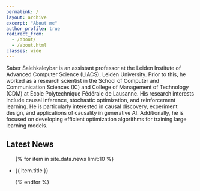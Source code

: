 ```yaml
---
permalink: /
layout: archive
excerpt: "About me"
author_profile: true
redirect_from: 
  - /about/
  - /about.html
classes: wide
---
```

Saber Salehkaleybar is an assistant professor at the Leiden Institute of Advanced Computer Science (LIACS), Leiden University. Prior to this, he worked as a research scientist in the School of Computer and Communication Sciences (IC) and College of Management of Technology (CDM) at École Polytechnique Fédérale de Lausanne. His research interests include causal inference, stochastic optimization, and reinforcement learning. He is particularly interested in causal discovery, experiment design, and applications of causality in generative AI. Additionally, he is focused on developing efficient optimization algorithms for training large learning models. 

<h2>Latest News</h2>
<ul>
  {% for item in site.data.news limit:10 %}
    <li>
      <p>{{ item.title }}</p>
    </li>
  {% endfor %}
</ul>
